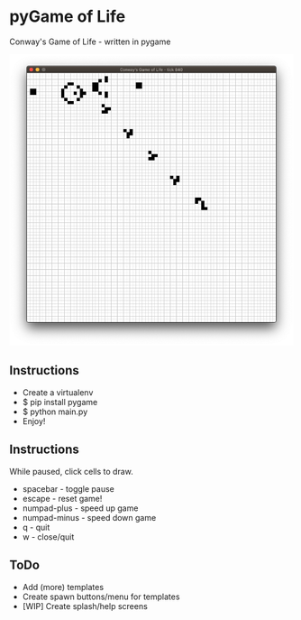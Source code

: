 
# pyGame of Life
Conway's Game of Life - written in pygame

![screenshot](https://github.com/rense/pyGame-of-Life/blob/master/assets/screenshot.png?raw=true)

## Instructions

- Create a virtualenv
- $ pip install pygame
- $ python main.py
- Enjoy!

## Instructions

While paused, click cells to draw. 

- spacebar - toggle pause
- escape - reset game!
- numpad-plus - speed up game
- numpad-minus - speed down game
- q - quit
- w - close/quit


## ToDo

- Add (more) templates
- Create spawn buttons/menu for templates
- [WIP] Create splash/help screens

